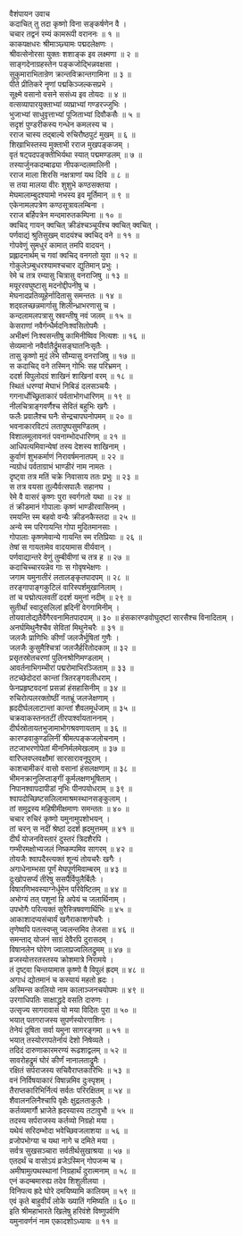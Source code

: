 वैशंपायन उवाच  
कदाचित् तु तदा कृष्णो विना सङ्‌‌‍कर्षणेन वै ।  
चचार तद्वनं रम्यं कामरूपी वराननः ॥ १ ॥  
काकपक्षधरः श्रीमाञ्छ्यामः पद्मदलेक्षणः ।  
श्रीवत्सेनोरसा युक्तः शशाङ्‌‌‍क इव लक्ष्मणा ॥ २ ॥  
साङ्‌‌‍गदेनाग्रहस्तेन पङ्‌‌‍कजोद्भिन्नवक्षसा ।  
सुकुमाराभितान्रेण क्रान्तविक्रान्तगामिना ॥ ३ ॥  
पीते प्रीतिकरे नॄणां पद्मकिञ्जल्कसप्रभे ।  
सूक्ष्मे वसानो वसने ससंध्य इव तोयदः ॥ ४ ॥  
वत्सव्यापारयुक्ताभ्यां व्यघ्राभ्यां गण्डरज्जुभिः ।  
भुजाभ्यां साधुवृत्ताभ्यां पूजिताभ्यां दिवौकसैः ॥ ५ ॥  
सदृशं पुण्डरीकस्य गन्धेन कमलस्य च ।  
रराज चास्य तद्बाल्ये रुचिरौष्ठपुटं मुखम् ॥ ६ ॥  
शिखाभिस्तस्य मुक्ताभी रराज मुखपङ्‌‌‍कजम् ।  
वृतं षट्पदपङ्‌‌‍क्तीभिर्यथा स्यात् पद्ममण्डलम् ॥ ७ ॥  
तस्यार्जुनकदम्बाढ्या नीपकन्दलमालिनी ।  
रराज माला शिरसि नक्षत्राणां यथ दिवि ॥ ८ ॥  
स तया मालया वीरः शुशुभे कण्ठसक्तया ।  
मेघमालाम्बुदश्यामो नभस्य इव मूर्तिमान् ॥ ९ ॥  
एकेनामलपत्रेण कण्ठसूत्रावलम्बिना ।  
रराज बर्हिपत्रेन मन्दमारुतकम्पिना ॥ १० ॥  
क्वचिद्‌ गायन् क्वचित् क्रीडंश्चञ्चूर्यंश्च क्वचित् क्वचित् ।  
पर्णवाद्यं श्रुतिसुखम् वादयंश्च क्वचिद् वने ॥ ११ ॥  
गोपवेणुं सुमधुरं कामात् तमपि वादयन् ।  
प्रह्लादनार्थम् च गवां क्वचिद् वनगतो युवा ॥ १२ ॥  
गोकुलेऽम्बुधरश्यामश्चचार द्युतिमान् प्रभुः ।  
रेमे च तत्र रम्यासु चित्रासु वनराजिषु ॥ १३ ॥  
मयूररवघुष्टासु मदनोद्दीपनीषु च ।  
मेघनादप्रतिव्यूहेर्नादितासु समन्ततः ॥ १४ ॥  
शद्‌वलच्छन्नमार्गासु शिलीन्ध्राभरणासु च ।  
कन्दलामलपत्रासु स्रवन्तीषु नवं जलम् ॥ १५ ॥  
केसराणां नवैर्गन्धैर्मदनिःश्वसितोपमैः ।  
अभीक्ष्णं निःश्वसन्तीषु कामिनीष्विव नित्यशः ॥ १६ ॥  
सेव्यमानो नवैर्वातैर्द्रुमसङ्‌‌‍घातनिःसृतैः ।  
तासु कृष्णो मुदं लेभे सौम्यासु वनराजिषु ॥ १७ ॥  
स कदाचिद् वने तस्मिन् गोभिः सह परिभ्रमन् ।  
ददर्श विपुलोदग्रं शाखिनं शाखिनां वरम् ॥ १८ ॥  
स्थितं धरण्यां मेघाभं निबिडं दलसञ्चयैः ।  
गगनार्धोच्छ्रिताकारं पर्वताभोगधारिणम् ॥ १९ ॥  
नीलचित्राङ्‌‌‍गवर्णैश्च सेवितं बहुभिः खगैः ।  
फलैः प्रवालैश्च घनैः सेन्द्रचापघनोपमम् ॥ २० ॥  
भवनाकारविटपं लतापुष्पसुमण्डितम् ।  
विशालमूलावनतं पवनाम्भोदधारिणम् ॥ २१ ॥  
आधिपत्यमिवान्येषां तस्य देशस्य शाखिनाम् ।  
कुर्वाणं शुभकर्माणं निरावर्षमनातपम् ॥ २२ ॥  
न्यग्रोधं पर्वताग्राभं भाण्डीरं नाम नामतः ।  
दृष्ट्‍वा तत्र मतिं चक्रे निवासाय ततः प्रभुः ॥ २३ ॥  
स तत्र वयसा तुल्यैर्वत्सपालैः सहानघ ।  
रेमे वै वासरं कृष्णः पुरा स्वर्गगतो यथा ॥ २४ ॥  
तं क्रीडमानं गोपालाः कृष्णं भाण्डीरवासिनम् ।  
रमयन्ति स्म बहवो वन्यैः क्रीडनकैस्तदा ॥ २५ ॥  
अन्ये स्म परिगायन्ति गोपा मुदितमानसाः ।  
गोपालाः कृष्णमेवान्ये गायन्ति स्म रतिप्रियाः ॥ २६ ॥  
तेषां स गायतामेव वादयामास वीर्यवान् ।  
पर्णवाद्यान्तरे वेणुं तुम्बीवीणां च तत्र ह ॥ २७ ॥  
कदाचिच्चारयन्नेव गाः स गोवृषभेक्षणः ।  
जगाम यमुनातीरं लतालङ्‌‌‍कृतपादपम् ॥ २८ ॥  
तरङ्‌‌‍गापाङ्‌‌‍गकुटिलं वारिस्पर्शमुखानिलाम् ।  
तां च पद्मोत्पलवतीं ददर्श यमुनां नदीम् ॥ २९ ॥  
सुतीर्थां स्वादुसलिलां ह्रदिनीं वेगगामिनीम् ।  
तोयवातोद्यतैर्वेगैरवनामितपादपाम् ॥ ३० ॥
हंसकारण्डवोघुद्ष्टां सारसैश्च विनादिताम् ।  
अनर्घमिथुनैश्चैव सेवितां मिथुनेचरैः ॥ ३१ ॥  
जलजैः प्राणिभिः कीर्णां जलजैर्भूषितां गुणैः ।  
जलजैः कुसुमैश्चित्रां जलजैर्हरितोदकाम् ॥ ३२ ॥  
प्रसृतस्रोतचरणां पुलिनश्रोणिमण्डलाम् ।  
आवर्तनाभिगम्भीरां पद्मरोमाभिरञ्जिताम् ॥ ३३ ॥  
तटच्छेदोदरां कान्तां त्रितरङ्‌‌‍गवलीधराम् ।  
फेनप्रहृष्टवदनां प्रसन्नां हंसहासिनीम् ॥ ३४ ॥  
रुचिरोत्पलरक्तोष्ठीं नतभ्रूं जलजेक्षणाम् ।  
ह्रददीर्घललाटान्तां कान्तां शैवलमूर्धजाम् ॥ ३५ ॥  
चक्रवाकस्तनतटीं तीरपार्श्वायताननाम् ।  
दीर्घस्रोतायतभुजामाभोगश्रवणायताम् ॥ ३६ ॥  
कारण्डवाकुण्डलिनीं श्रीमत्पङ्‌‌‍कजलोचनाम् ।  
तटजाभरणोपेतां मीननिर्मलमेखलाम् ॥ ३७ ॥  
वारिप्लवप्लवक्षौमां सारसारावनूपुराम् ।  
काशचामीकरं वासो वसानां हंसलक्षणाम् ॥ ३८ ॥  
भीमनक्रानुलिप्ताङ्‌‌‍गीं कूर्मलक्षणभूषिताम् ।  
निपानश्वापदापीडां नृभिः पीनपयोधराम् ॥ ३९ ॥  
श्वापदोच्छिष्टसलिलामाश्रमस्थानसङ्‌‌‍कुलाम् ।  
तां समुद्रस्य महिषीमीक्षमाणः समन्ततः ॥ ४० ॥  
चचार रुचिरं कृष्णो यमुनामुपशोभयन् ।  
तां चरन् स नदीं श्रेष्ठां ददर्श ह्रदमुत्तमम् ॥ ४१ ॥  
दीर्घं योजनविस्तारं दुस्तरं त्रिदशैरपि ।  
गम्भीरमक्षोभ्यजलं निष्कम्पमिव सागरम् ॥ ४२ ॥  
तोयजैः श्वापदैस्त्यक्तं शून्यं तोयचरैः खगैः ।  
अगाधेनाम्भसा पूर्णं मेघपूर्णमिवाम्बरम् ॥ ४३ ॥  
दुःखोपसर्प्यं तीरेषु ससर्पैर्विपुलैर्बिलैः ।  
विषारणिभवस्याग्नेर्धूमेन परिवेष्टितम् ॥ ४४ ॥  
अभोग्यं तत् पशूनां हि अपेयं च जलार्थिनाम् ।  
उपभोगैः परित्यक्तं सुरैस्त्रिषवणार्थिभिः ॥ ४५ ॥  
आकाशादप्यसंचार्यं खगैराकाशगोचरैः ।  
तृणेष्वपि पतत्स्वप्सु ज्वलन्तमिव तेजसा ॥ ४६ ॥  
समन्ताद् योजनं साग्रं देवैरपि दुरासदम् ।  
विषानलेन घोरेण ज्वालाप्रज्वलितद्रुमम् ॥ ४७ ॥  
व्रजस्योत्तरतस्तस्य क्रोशमात्रे निरामये ।  
तं दृष्ट्‍वा चिन्तयामास कृष्णो वै विपुलं ह्रदम् ॥ ४८ ॥  
अगाधं द्योतमानं च कस्यायं महतो ह्रदः ।  
अस्मिन्स कालियो नाम कालाञ्जनचयोपमः ॥ ४९ ॥  
उरगाधिपतिः साक्षाद्ध्रदे वसति दारुणः ।  
उत्सृज्य सागरावासं यो मया विदितः पुरा ॥ ५० ॥  
भयात् पतगराजस्य सुपर्णस्योरगाशिनः ।  
तेनेयं दूषिता सर्वा यमुना सागरङ्‌‌‍गमा ॥ ५१ ॥  
भयात् तस्योरगपतेर्नायं देशो निषेव्यते ।  
तदिदं दारुणाकारमरण्यं रूढशाद्वलम् ॥ ५२ ॥  
सावरोहद्रुमं घोरं कीर्णं नानालताद्रुमैः ।  
रक्षितं सर्पराजस्य सचिवैराप्तकारिभिः ॥ ५३ ॥  
वनं निर्विषयाकारं विषान्नमिव दुःस्पृशम् ।  
तैराप्तकारिभिर्नित्यं सर्वतः परिरक्षितम् ॥ ५४ ॥  
शैवालनलिनैश्चापि वृक्षैः क्षुद्रलताकुलैः ।  
कर्तव्यमार्गौ भ्राजेते ह्रदस्यास्य तटावुभौ ॥ ५५ ॥  
तदस्य सर्पराजस्य कर्तव्यो निग्रहो मया ।  
यथेयं सरिदम्भोदा भवेच्छिवजलाशया ॥ ५६ ॥  
व्रजोपभोग्या च यथा नागे च दमिते मया ।  
सर्वत्र सुखसञ्चारा सर्वतीर्थसुखाश्रया ॥ ५७ ॥  
एतदर्थं च वासोऽयं व्रजेऽस्मिन् गोपजन्म च ।  
अमीषामुत्पथस्थानां निग्रहार्थं दुरात्मनाम् ॥ ५८ ॥  
एनं कदम्बमारुह्य तदेव शिशुलीलया ।  
विनिपत्य ह्रदे घोरे दमयिष्यामि कालियम् ॥ ५९ ॥  
एवं कृते बाहुवीर्यं लोके ख्यातिं गमिष्यति ॥ ६० ॥  
इति श्रीमहाभारते खिलेषु हरिवंशे विष्णुपर्वणि  
यमुनावर्णनं नाम एकादशोऽध्यायः ॥ ११ ॥
